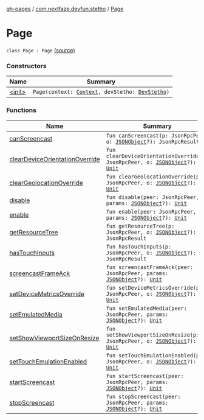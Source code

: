 [gh-pages](../../index.md) / [com.nextfaze.devfun.stetho](../index.md) / [Page](./index.md)

# Page

`class Page : Page` [(source)](https://github.com/NextFaze/dev-fun/tree/master/devfun-stetho/src/main/java/com/nextfaze/devfun/stetho/Stetho.kt#L40)

### Constructors

| Name | Summary |
|---|---|
| [&lt;init&gt;](-init-.md) | `Page(context: `[`Context`](https://developer.android.com/reference/android/content/Context.html)`, devStetho: `[`DevStetho`](../-dev-stetho/index.md)`)` |

### Functions

| Name | Summary |
|---|---|
| [canScreencast](can-screencast.md) | `fun canScreencast(p: JsonRpcPeer, o: `[`JSONObject`](https://developer.android.com/reference/org/json/JSONObject.html)`?): JsonRpcResult` |
| [clearDeviceOrientationOverride](clear-device-orientation-override.md) | `fun clearDeviceOrientationOverride(p: JsonRpcPeer, o: `[`JSONObject`](https://developer.android.com/reference/org/json/JSONObject.html)`?): `[`Unit`](https://kotlinlang.org/api/latest/jvm/stdlib/kotlin/-unit/index.html) |
| [clearGeolocationOverride](clear-geolocation-override.md) | `fun clearGeolocationOverride(p: JsonRpcPeer, o: `[`JSONObject`](https://developer.android.com/reference/org/json/JSONObject.html)`?): `[`Unit`](https://kotlinlang.org/api/latest/jvm/stdlib/kotlin/-unit/index.html) |
| [disable](disable.md) | `fun disable(peer: JsonRpcPeer, params: `[`JSONObject`](https://developer.android.com/reference/org/json/JSONObject.html)`?): `[`Unit`](https://kotlinlang.org/api/latest/jvm/stdlib/kotlin/-unit/index.html) |
| [enable](enable.md) | `fun enable(peer: JsonRpcPeer, params: `[`JSONObject`](https://developer.android.com/reference/org/json/JSONObject.html)`?): `[`Unit`](https://kotlinlang.org/api/latest/jvm/stdlib/kotlin/-unit/index.html) |
| [getResourceTree](get-resource-tree.md) | `fun getResourceTree(p: JsonRpcPeer, o: `[`JSONObject`](https://developer.android.com/reference/org/json/JSONObject.html)`?): JsonRpcResult` |
| [hasTouchInputs](has-touch-inputs.md) | `fun hasTouchInputs(p: JsonRpcPeer, o: `[`JSONObject`](https://developer.android.com/reference/org/json/JSONObject.html)`?): JsonRpcResult` |
| [screencastFrameAck](screencast-frame-ack.md) | `fun screencastFrameAck(peer: JsonRpcPeer, params: `[`JSONObject`](https://developer.android.com/reference/org/json/JSONObject.html)`?): `[`Unit`](https://kotlinlang.org/api/latest/jvm/stdlib/kotlin/-unit/index.html) |
| [setDeviceMetricsOverride](set-device-metrics-override.md) | `fun setDeviceMetricsOverride(p: JsonRpcPeer, o: `[`JSONObject`](https://developer.android.com/reference/org/json/JSONObject.html)`?): `[`Unit`](https://kotlinlang.org/api/latest/jvm/stdlib/kotlin/-unit/index.html) |
| [setEmulatedMedia](set-emulated-media.md) | `fun setEmulatedMedia(peer: JsonRpcPeer, params: `[`JSONObject`](https://developer.android.com/reference/org/json/JSONObject.html)`?): `[`Unit`](https://kotlinlang.org/api/latest/jvm/stdlib/kotlin/-unit/index.html) |
| [setShowViewportSizeOnResize](set-show-viewport-size-on-resize.md) | `fun setShowViewportSizeOnResize(p: JsonRpcPeer, o: `[`JSONObject`](https://developer.android.com/reference/org/json/JSONObject.html)`?): `[`Unit`](https://kotlinlang.org/api/latest/jvm/stdlib/kotlin/-unit/index.html) |
| [setTouchEmulationEnabled](set-touch-emulation-enabled.md) | `fun setTouchEmulationEnabled(p: JsonRpcPeer, o: `[`JSONObject`](https://developer.android.com/reference/org/json/JSONObject.html)`?): `[`Unit`](https://kotlinlang.org/api/latest/jvm/stdlib/kotlin/-unit/index.html) |
| [startScreencast](start-screencast.md) | `fun startScreencast(peer: JsonRpcPeer, params: `[`JSONObject`](https://developer.android.com/reference/org/json/JSONObject.html)`?): `[`Unit`](https://kotlinlang.org/api/latest/jvm/stdlib/kotlin/-unit/index.html) |
| [stopScreencast](stop-screencast.md) | `fun stopScreencast(peer: JsonRpcPeer, params: `[`JSONObject`](https://developer.android.com/reference/org/json/JSONObject.html)`?): `[`Unit`](https://kotlinlang.org/api/latest/jvm/stdlib/kotlin/-unit/index.html) |
